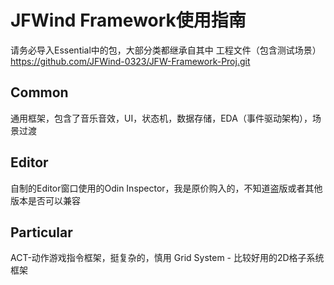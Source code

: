# JFWind Framework使用指南
请务必导入Essential中的包，大部分类都继承自其中
工程文件（包含测试场景）<br>
https://github.com/JFWind-0323/JFW-Framework-Proj.git
## Common
通用框架，包含了音乐音效，UI，状态机，数据存储，EDA（事件驱动架构），场景过渡
## Editor
自制的Editor窗口使用的Odin Inspector，我是原价购入的，不知道盗版或者其他版本是否可以兼容
## Particular
ACT-动作游戏指令框架，挺复杂的，慎用
Grid System - 比较好用的2D格子系统框架
